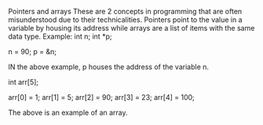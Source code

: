 Pointers and arrays
These are 2 concepts in programming that are often misunderstood due to their technicalities.
Pointers point to the value in a variable by housing its address while arrays are a list of items with the same data type.
Example:
int n;
int *p;

n = 90;
p = &n;

IN the above example, p houses the address of the variable n.

int arr[5];

arr[0] = 1;
arr[1] = 5;
arr[2] = 90;
arr[3] = 23;
arr[4] = 100;

The above is an example of an array.
